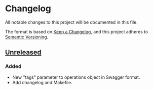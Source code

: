 # Changelog
All notable changes to this project will be documented in this file.

The format is based on [Keep a Changelog](https://keepachangelog.com/en/1.0.0/),
and this project adheres to [Semantic Versioning](https://semver.org/spec/v2.0.0.html).

## [Unreleased]
### Added
- New "tags" parameter to operations object in Swagger format.
- Add changelog and Makefile.

[Unreleased]: https://github.com/brainn-co/xcribe/compa...master